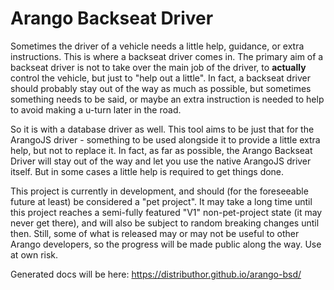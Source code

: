 # Arango Backseat Driver

Sometimes the driver of a vehicle needs a little help, guidance, or extra instructions. This is where a backseat driver comes in. The primary aim of a backseat driver is not to take over the main job of the driver, to **actually** control the vehicle, but just to "help out a little". In fact, a backseat driver should probably stay out of the way as much as possible, but sometimes something needs to be said, or maybe an extra instruction is needed to help to avoid making a u-turn later in the road.

So it is with a database driver as well. This tool aims to be just that for the ArangoJS driver - something to be used alongside it to provide a little extra help, but not to replace it. In fact, as far as possible, the Arango Backseat Driver will stay out of the way and let you use the native ArangoJS driver itself. But in some cases a little help is required to get things done.

This project is currently in development, and should (for the foreseeable future at least) be considered a "pet project". It may take a long time until this project reaches a semi-fully featured "V1" non-pet-project state (it may never get there), and will also be subject to random breaking changes until then. Still, some of what is released may or may not be useful to other Arango developers, so the progress will be made public along the way. Use at own risk.

Generated docs will be here: https://distributhor.github.io/arango-bsd/
